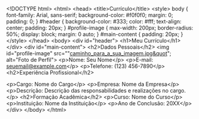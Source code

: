 &lt;!DOCTYPE html&gt;
&lt;html&gt;
&lt;head&gt;
&lt;title&gt;Currículo&lt;/title&gt;
&lt;style&gt;
body {
font-family: Arial, sans-serif;
background-color: #f0f0f0;
margin: 0;
padding: 0;
}
#header {
background-color: #333;
color: #fff;
text-align: center;
padding: 20px;
}
#profile-image {
max-width: 200px;
border-radius: 50%;
display: block;
margin: 0 auto;
}
#main-content {
padding: 20px;
}
&lt;/style&gt;
&lt;/head&gt;
&lt;body&gt;
&lt;div id=&quot;header&quot;&gt;
&lt;h1&gt;Meu Currículo&lt;/h1&gt;
&lt;/div&gt;
&lt;div id=&quot;main-content&quot;&gt;
&lt;h2&gt;Dados Pessoais&lt;/h2&gt;
&lt;img id=&quot;profile-image&quot; src=&quot;"[caminho_para_a_sua_imagem.jpg&quot](https://files.tecnoblog.net/wp-content/uploads/2019/02/belchior-fotografia-3x4-700x390.jpg)"; alt=&quot;Foto de Perfil&quot;&gt;
&lt;p&gt;Nome: Seu Nome&lt;/p&gt;
&lt;p&gt;E-mail: seuemail@example.com&lt;/p&gt;
&lt;p&gt;Telefone: (123) 456-7890&lt;/p&gt;
&lt;h2&gt;Experiência Profissional&lt;/h2&gt;

&lt;p&gt;Cargo: Nome do Cargo&lt;/p&gt;
&lt;p&gt;Empresa: Nome da Empresa&lt;/p&gt;
&lt;p&gt;Descrição: Descrição das responsabilidades e realizações no cargo.&lt;/p&gt;
&lt;h2&gt;Formação Acadêmica&lt;/h2&gt;
&lt;p&gt;Curso: Nome do Curso&lt;/p&gt;
&lt;p&gt;Instituição: Nome da Instituição&lt;/p&gt;
&lt;p&gt;Ano de Conclusão: 20XX&lt;/p&gt;
&lt;/div&gt;
&lt;/body&gt;
&lt;/html&gt;
